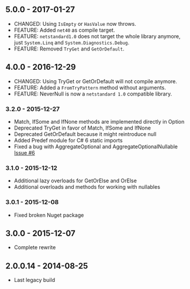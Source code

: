 ## 5.0.0 - 2017-01-27
* CHANGED: Using `IsEmpty` or `HasValue` now throws.
* FEATURE: Added `net40` as compile target.
* FEATURE: `netstandard1.0` does not target the whole library anymore, just `System.Linq` and `System.Diagnostics.Debug`.
* FEATURE: Removed `TryGet` and `GetOrDefault`.

## 4.0.0 - 2016-12-29
* CHANGED: Using TryGet or GetOrDefault will not compile anymore.
* FEATURE: Added a `FromTryPattern` method without arguments.
* FEATURE: NeverNull is now a `netstandard 1.0` compatible library.

### 3.2.0 - 2015-12-27
* Match, IfSome and IfNone methods are implemented directly in Option<T> 
* Deprecated TryGet in favor of Match, IfSome and IfNone
* Deprecated GetOrDefault because it might reintroduce null
* Added Predef module for C# 6 static imports
* Fixed a bug with AggregateOptional and AggregateOptionalNullable [Issue #6](https://github.com/Bomret/NeverNull/issues/6)

### 3.1.0 - 2015-12-12
* Additional lazy overloads for GetOrElse and OrElse
* Additional overloads and methods for working with nullables

### 3.0.1 - 2015-12-08
* Fixed broken Nuget package

## 3.0.0 - 2015-12-07
* Complete rewrite

## 2.0.0.14 - 2014-08-25
* Last legacy build

